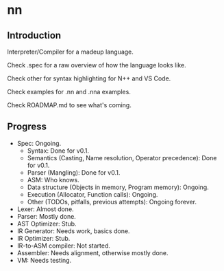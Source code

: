 # nn
## Introduction
Interpreter/Compiler for a madeup language.

Check .spec for a raw overview of how the language looks like.

Check other for syntax highlighting for N++ and VS Code.

Check examples for .nn and .nna examples.

Check ROADMAP.md to see what's coming.

## Progress
* Spec: Ongoing.
  * Syntax: Done for v0.1.
  * Semantics (Casting, Name resolution, Operator precedence): Done for v0.1.
  * Parser (Mangling): Done for v0.1.
  * ASM: Who knows.
  * Data structure (Objects in memory, Program memory): Ongoing. 
  * Execution (Allocator, Function calls): Ongoing.
  * Other (TODOs, pitfalls, previous attempts): Ongoing forever.
* Lexer: Almost done.
* Parser: Mostly done.
* AST Optimizer: Stub.
* IR Generator: Needs work, basics done.
* IR Optimizer: Stub.
* IR-to-ASM compiler: Not started.
* Assembler: Needs alignment, otherwise mostly done.
* VM: Needs testing.